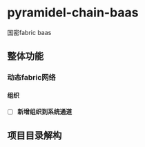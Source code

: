 # pyramidel-chain-baas

国密fabric baas

## 整体功能

### 动态fabric网络

#### 组织

- [ ] **新增组织到系统通道**

## 项目目录解构




